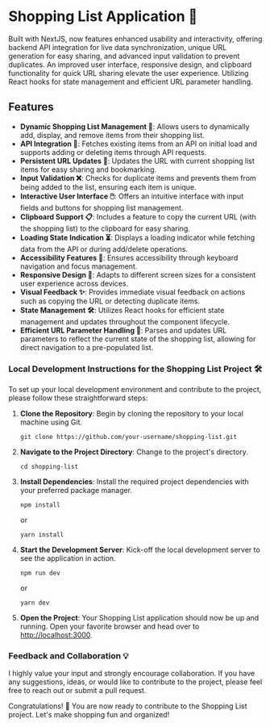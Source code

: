 # Shopping List Application 🛒

Built with NextJS, now features enhanced usability and interactivity, offering backend API integration for live data synchronization, unique URL generation for easy sharing, and advanced input validation to prevent duplicates. An improved user interface, responsive design, and clipboard functionality for quick URL sharing elevate the user experience. Utilizing React hooks for state management and efficient URL parameter handling.

## Features

-   **Dynamic Shopping List Management 📝**: Allows users to dynamically add, display, and remove items from their shopping list.
-   **API Integration 🔄**: Fetches existing items from an API on initial load and supports adding or deleting items through API requests.
-   **Persistent URL Updates 🔗**: Updates the URL with current shopping list items for easy sharing and bookmarking.
-   **Input Validation ❌**: Checks for duplicate items and prevents them from being added to the list, ensuring each item is unique.
-   **Interactive User Interface 🖱️**: Offers an intuitive interface with input fields and buttons for shopping list management.
-   **Clipboard Support 📋**: Includes a feature to copy the current URL (with the shopping list) to the clipboard for easy sharing.
-   **Loading State Indication ⏳**: Displays a loading indicator while fetching data from the API or during add/delete operations.
-   **Accessibility Features 🤝**: Ensures accessibility through keyboard navigation and focus management.
-   **Responsive Design 📱**: Adapts to different screen sizes for a consistent user experience across devices.
-   **Visual Feedback ✨**: Provides immediate visual feedback on actions such as copying the URL or detecting duplicate items.
-   **State Management 🛠️**: Utilizes React hooks for efficient state management and updates throughout the component lifecycle.
-   **Efficient URL Parameter Handling 🔧**: Parses and updates URL parameters to reflect the current state of the shopping list, allowing for direct navigation to a pre-populated list.

### Local Development Instructions for the Shopping List Project 🛠️

To set up your local development environment and contribute to the project, please follow these straightforward steps:

1. **Clone the Repository**: Begin by cloning the repository to your local machine using Git.

    ```
    git clone https://github.com/your-username/shopping-list.git
    ```

2. **Navigate to the Project Directory**: Change to the project's directory.

    ```
    cd shopping-list
    ```

3. **Install Dependencies**: Install the required project dependencies with your preferred package manager.

    ```
    npm install
    ```

    or

    ```
    yarn install
    ```

4. **Start the Development Server**: Kick-off the local development server to see the application in action.

    ```
    npm run dev
    ```

    or

    ```
    yarn dev
    ```

5. **Open the Project**: Your Shopping List application should now be up and running. Open your favorite browser and head over to [http://localhost:3000](http://localhost:3000).

### Feedback and Collaboration 💡

I highly value your input and strongly encourage collaboration. If you have any suggestions, ideas, or would like to contribute to the project, please feel free to reach out or submit a pull request.

Congratulations! 🎉 You are now ready to contribute to the Shopping List project. Let's make shopping fun and organized!
